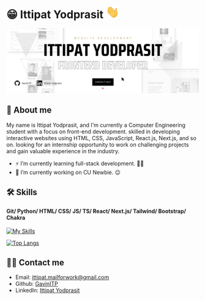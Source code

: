 # 😁 Ittipat Yodprasit <img src="https://github.com/GavinITP/GavinITP/blob/main/wave.gif" width="35px">
![About Me](https://github.com/GavinITP/GavinITP/blob/main/CHECK%20IT%20OUT.png?raw=true)

## 🚀 About me
My name is Ittipat Yodprasit, and I'm currently a Computer Engineering student with a focus on front-end development. skilled in developing interactive websites using HTML, CSS, JavaScript, React.js, Next.js, and so on. looking for an internship opportunity to work on challenging projects and gain valuable experience in the industry.

- ⚡ I’m currently learning full-stack development. 👨‍💻
- 🔭 I’m currently working on CU Newbie. 😉

## 🛠 Skills
#### Git/ Python/ HTML/ CSS/ JS/ TS/ React/ Next.js/ Tailwind/ Bootstrap/ Chakra

[![My Skills](https://skillicons.dev/icons?i=git,python,html,css,js,ts,react,next,tailwind,bootstrap)](https://skillicons.dev)

[![Top Langs](https://github-readme-stats.vercel.app/api/top-langs/?username=GavinITP)](https://github.com/anuraghazra/github-readme-stats)

## 🤙🏻 Contact me
- Email: ittipat.mailforwork@gmail.com
- Github: [GavinITP](https://github.com/GavinITP)
- LinkedIn: [Ittipat Yodprasit](https://www.linkedin.com/in/ittipat-yodprasit/)


